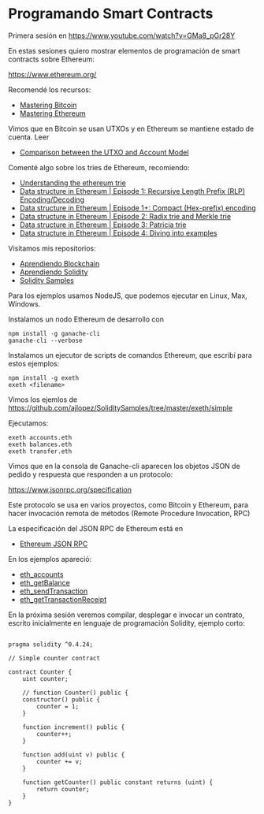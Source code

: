 # Programando Smart Contracts

Primera sesión en https://www.youtube.com/watch?v=GMa8_pGr28Y

En estas sesiones quiero mostrar elementos de programación de smart contracts
sobre Ethereum:

https://www.ethereum.org/

Recomendé los recursos:

- [Mastering Bitcoin](https://github.com/bitcoinbook/bitcoinbook)
- [Mastering Ethereum](https://github.com/ethereumbook/ethereumbook)

Vimos que en Bitcoin se usan UTXOs y en Ethereum se mantiene estado de cuenta. Leer

- [Comparison between the UTXO and Account Model](https://medium.com/nervosnetwork/my-comparison-between-the-utxo-and-account-model-821eb46691b2)

Comenté algo sobre los tries de Ethereum, recomiendo:

- [Understanding the ethereum trie](https://easythereentropy.wordpress.com/2014/06/04/understanding-the-ethereum-trie/)
- [Data structure in Ethereum | Episode 1: Recursive Length Prefix (RLP) Encoding/Decoding](https://medium.com/coinmonks/data-structure-in-ethereum-episode-1-recursive-length-prefix-rlp-encoding-decoding-d1016832f919)
- [Data structure in Ethereum | Episode 1+: Compact (Hex-prefix) encoding](https://medium.com/coinmonks/data-structure-in-ethereum-episode-1-compact-hex-prefix-encoding-12558ae02791)
- [Data structure in Ethereum | Episode 2: Radix trie and Merkle trie](https://medium.com/coinmonks/data-structure-in-ethereum-episode-2-radix-trie-and-merkle-trie-d941d0bfd69a)
- [Data structure in Ethereum | Episode 3: Patricia trie](https://medium.com/coinmonks/data-structure-in-ethereum-episode-3-patricia-trie-b7b0ccddd32f)
- [Data structure in Ethereum | Episode 4: Diving into examples](https://medium.com/coinmonks/data-structure-in-ethereum-episode-4-diving-by-examples-f6a4cbd8c329)

Visitamos mis repositorios:

- [Aprendiendo Blockchain](https://github.com/ajlopez/AprendiendoBlockchain)
- [Aprendiendo Solidity](https://github.com/ajlopez/AprendiendoSolidity)
- [Solidity Samples](https://github.com/ajlopez/SoliditySamples)

Para los ejemplos usamos NodeJS, que podemos ejecutar en Linux, Max, Windows.

Instalamos un nodo Ethereum de desarrollo con

```
npm install -g ganache-cli
ganache-cli --verbose
```

Instalamos un ejecutor de scripts de comandos Ethereum, que escribí para
estos ejemplos:

```
npm install -g exeth
exeth <filename>
```

Vimos los ejemlos de https://github.com/ajlopez/SoliditySamples/tree/master/exeth/simple

Ejecutamos:
```
exeth accounts.eth
exeth balances.eth
exeth transfer.eth
```

Vimos que en la consola de Ganache-cli aparecen los objetos JSON de pedido y respuesta
que responden a un protocolo:

https://www.jsonrpc.org/specification

Este protocolo se usa en varios proyectos, como Bitcoin y Ethereum, para hacer
invocación remota de métodos (Remote Procedure Invocation, RPC)

La especificación del JSON RPC de Ethereum está en

- [Ethereum JSON RPC](https://github.com/ethereum/wiki/wiki/JSON-RPC)

En los ejemplos apareció:

- [eth_accounts](https://github.com/ethereum/wiki/wiki/JSON-RPC#eth_accounts)
- [eth_getBalance](https://github.com/ethereum/wiki/wiki/JSON-RPC#eth_getBalance)
- [eth_sendTransaction](https://github.com/ethereum/wiki/wiki/JSON-RPC#eth_sendtransaction)
- [eth_getTransactionReceipt](https://github.com/ethereum/wiki/wiki/JSON-RPC#eth_gettransactionreceipt)

En la próxima sesión veremos compilar, desplegar e invocar un contrato, escrito
inicialmente en lenguaje de programación Solidity, ejemplo corto:

```solidity

pragma solidity ^0.4.24;

// Simple counter contract

contract Counter {
    uint counter;
	
    // function Counter() public {
    constructor() public {
        counter = 1;
    }
    
    function increment() public {
        counter++;
    }
	
    function add(uint v) public {
        counter += v;
    }
	
    function getCounter() public constant returns (uint) {
        return counter;
    }
}

```

